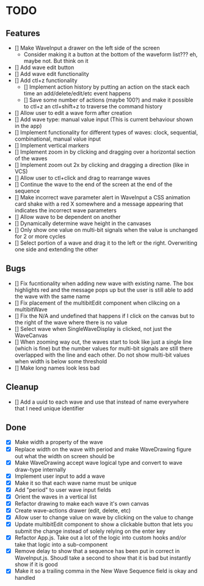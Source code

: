 # TODO

## Features

- [] Make WaveInput a drawer on the left side of the screen
  - Consider making it a button at the bottom of the waveform list??? eh, maybe not. But think on it
- [] Add wave edit button
- [] Add wave edit functionality
- [] Add ctl+z functionality
  - [] Implement action history by putting an action on the stack each time an add/delete/edit/etc event happens
  - [] Save some number of actions (maybe 100?) and make it possible to ctl+z an ctl+shift+z to traverse the command history
- [] Allow user to edit a wave form after creation
- [] Add wave type: manual value input (This is current behaviour shown in the app)
- [] Implement functionality for different types of waves: clock, sequential, combinational, manual value input
- [] Implement vertical markers
- [] Implement zoom in by clicking and dragging over a horizontal section of the waves
- [] Implement zoom out 2x by clicking and dragging a direction (like in VCS)
- [] Allow user to ctl+click and drag to rearrange waves
- [] Continue the wave to the end of the screen at the end of the sequence
- [] Make incorrect wave parameter alert in WaveInput a CSS animation card shake with a red X somewhere and a message appearing that indicates the incorrect wave parameters
- [] Allow wave to be dependent on another
- [] Dynamically determine wave height in the canvases
- [] Only show one value on multi-bit signals when the value is unchanged for 2 or more cycles
- [] Select portion of a wave and drag it to the left or the right. Overwriting one side and extending the other

## Bugs

- [] Fix fucntionality when adding new wave with existing name. The box highlights red and the message pops up but the user is still able to add the wave with the same name
- [] Fix placement of the multibitEdit component when clikcing on a multibitWave
- [] Fix the N/A and undefined that happens if I click on the canvas but to the right of the wave where there is no value
- [] Select wave when SingleWaveDisplay is clicked, not just the WaveCanvas
- [] When zooming way out, the waves start to look like just a single line (which is fine) but the number values for multi-bit signals are still there overlapped with the line and each other. Do not show multi-bit values when width is below some threshold
- [] Make long names look less bad

## Cleanup

- [] Add a uuid to each wave and use that instead of name everywhere that I need unique identifier

## Done

- [x] Make width a property of the wave
- [x] Replace width on the wave with period and make WaveDrawing figure out what the width on screen should be
- [x] Make WaveDrawing accept wave logical type and convert to wave draw-type internally
- [x] Implement user input to add a wave
- [x] Make it so that each wave name must be unique
- [x] Add "period" to user wave input fields
- [x] Orient the waves in a vertical list
- [x] Refactor drawing to make each wave it's own canvas
- [x] Create wave-actions drawer (edit, delete, etc)
- [x] Allow user to change value on wave by clicking on the value to change
- [x] Update multibitEdit component to show a clickable button that lets you submit the change instead of solely relying on the enter key
- [x] Refactor App.js. Take out a lot of the logic into custom hooks and/or take that logic into a sub-component
- [x] Remove delay to show that a sequence has been put in correct in WaveInput.js. Shoudl take a second to show that it is bad but instantly show if it is good
- [x] Make it so a trailing comma in the New Wave Sequence field is okay and handled
